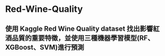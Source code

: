 # Red-Wine-Quality

## 使用 Kaggle Red Wine Quality dataset 找出影響紅酒品質的重要特徵，並使用三種機器學習模型(RF、XGBoost、SVM)進行預測
